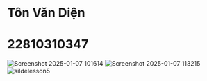 # Tôn Văn Diện
# 22810310347
![Screenshot 2025-01-07 101614](https://github.com/user-attachments/assets/1dea9cb0-1f02-49e8-ae64-ed019c0b52da)
![Screenshot 2025-01-07 113215](https://github.com/user-attachments/assets/a8bf6e3d-9ce9-4424-a761-a7baf1d8312e)
![sildelesson5](https://github.com/user-attachments/assets/49c99cd9-fc00-47f8-a471-1c6354dd73c4)

